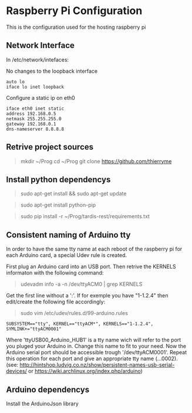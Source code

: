 # Raspberry Pi Configuration
This is the configuration used for the hosting raspberry pi

## Network Interface
In /etc/network/intefaces:

No changes to the loopback interface

    auto lo
    iface lo inet loopback

Configure a static ip on eth0

    iface eth0 inet static
    address 192.168.0.5
    netmask 255.255.255.0
    gateway 192.168.0.1
    dns-nameserver 8.8.8.8

## Retrive project sources
> mkdir ~/Prog
> cd ~/Prog
> git clone https://github.com/thierryme

## Install python dependencys
> sudo apt-get install && sudo apt-get update

> sudo apt-get install python-pip

> sudo pip install -r ~/Prog/tardis-rest/requirements.txt

## Consistent naming of Arduino tty
In order to have the same tty name at each reboot of the raspberry pi for each Arduino card, a special Udev rule is created.

First plug an Arduino card into an USB port.
Then retrive the KERNELS informaton with the following command:
> udevadm info -a -n /dev/ttyACM0 | grep KERNELS

Get the first line without a ':'. If for exemple you have "1-1.2.4"  then edit/create the following file accordingly:
> sudo vim /etc/udev/rules.d/99-arduino.rules

    SUBSYSTEM=="tty", KERNEL=="ttyACM*", KERNELS=="1-1.2.4", SYMLINK+="ttyACM0001"

Where 'ttyUSB00_Arduino_HUB1' is a tty name wich will refer to the port you pluged your Arduino in. Change this name to fit to your need.
Now the Arduino serial port should be accessible trough '/dev/ttyACM0001'.
Repeat this operation for each port and give an appropriate tty name (...0002).
(see: http://hintshop.ludvig.co.nz/show/persistent-names-usb-serial-devices/ or https://wiki.archlinux.org/index.php/arduino)

## Arduino dependencys
Install the ArduinoJson library
